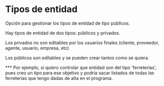 # Tipos de entidad

Opción para gestionar los tipos de entidad de tipo públicos.&#x20;

Hay tipos de entidad de dos tipos: públicos y privados.

Los privados no son editables por los usuarios finales (cliente, proveedor, agente, usuario, empresa, etc)

Los públicos son editables y se pueden crear tantos como se quiera.&#x20;

\*\*\* Por ejemplo, si quiero controlar que entidad son del tipo 'ferreterías', pues creo un tipo para ese objetivo y podría sacar listados de todas las ferreterías que tengo dadas de alta en el programa.
